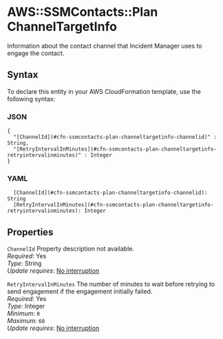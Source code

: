 # AWS::SSMContacts::Plan ChannelTargetInfo<a name="aws-properties-ssmcontacts-plan-channeltargetinfo"></a>

Information about the contact channel that Incident Manager uses to engage the contact\.

## Syntax<a name="aws-properties-ssmcontacts-plan-channeltargetinfo-syntax"></a>

To declare this entity in your AWS CloudFormation template, use the following syntax:

### JSON<a name="aws-properties-ssmcontacts-plan-channeltargetinfo-syntax.json"></a>

```
{
  "[ChannelId](#cfn-ssmcontacts-plan-channeltargetinfo-channelid)" : String,
  "[RetryIntervalInMinutes](#cfn-ssmcontacts-plan-channeltargetinfo-retryintervalinminutes)" : Integer
}
```

### YAML<a name="aws-properties-ssmcontacts-plan-channeltargetinfo-syntax.yaml"></a>

```
  [ChannelId](#cfn-ssmcontacts-plan-channeltargetinfo-channelid): String
  [RetryIntervalInMinutes](#cfn-ssmcontacts-plan-channeltargetinfo-retryintervalinminutes): Integer
```

## Properties<a name="aws-properties-ssmcontacts-plan-channeltargetinfo-properties"></a>

`ChannelId` <a name="cfn-ssmcontacts-plan-channeltargetinfo-channelid"></a>
Property description not available\.  
_Required_: Yes  
_Type_: String  
_Update requires_: [No interruption](https://docs.aws.amazon.com/AWSCloudFormation/latest/UserGuide/using-cfn-updating-stacks-update-behaviors.html#update-no-interrupt)

`RetryIntervalInMinutes` <a name="cfn-ssmcontacts-plan-channeltargetinfo-retryintervalinminutes"></a>
The number of minutes to wait before retrying to send engagement if the engagement initially failed\.  
_Required_: Yes  
_Type_: Integer  
_Minimum_: `0`  
_Maximum_: `60`  
_Update requires_: [No interruption](https://docs.aws.amazon.com/AWSCloudFormation/latest/UserGuide/using-cfn-updating-stacks-update-behaviors.html#update-no-interrupt)
